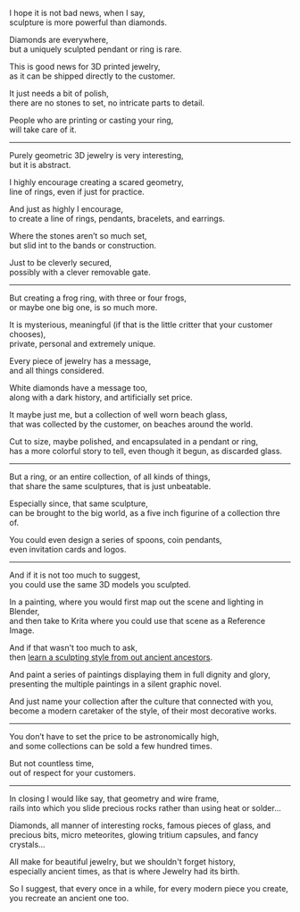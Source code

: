I hope it is not bad news, when I say,\
sculpture is more powerful than diamonds.

Diamonds are everywhere,\
but a uniquely sculpted pendant or ring is rare.

This is good news for 3D printed jewelry,\
as it can be shipped directly to the customer.

It just needs a bit of polish,\
there are no stones to set, no intricate parts to detail.

People who are printing or casting your ring,\
will take care of it.

---

Purely geometric 3D jewelry is very interesting,\
but it is abstract.

I highly encourage creating a scared geometry,\
line of rings, even if just for practice.

And just as highly I encourage,\
to create a line of rings, pendants, bracelets, and earrings.

Where the stones aren’t so much set,\
but slid int to the bands or construction.

Just to be cleverly secured,\
possibly with a clever removable gate.

---

But creating a frog ring, with three or four frogs,\
or maybe one big one, is so much more.

It is mysterious, meaningful (if that is the little critter that your customer chooses),\
private, personal and extremely unique.

Every piece of jewelry has a message,\
and all things considered.

White diamonds have a message too,\
along with a dark history, and artificially set price.

It maybe just me, but a collection of well worn beach glass,\
that was collected by the customer, on beaches around the world.

Cut to size, maybe polished, and encapsulated in a pendant or ring,\
has a more colorful story to tell, even though it begun, as discarded glass.

---

But a ring, or an entire collection, of all kinds of things,\
that share the same sculptures, that is just unbeatable.

Especially since, that same sculpture,\
can be brought to the big world, as a five inch figurine of a collection thre of.

You could even design a series of spoons, coin pendants,\
even invitation cards and logos.

---

And if it is not too much to suggest,\
you could use the same 3D models you sculpted.

In a painting, where you would first map out the scene and lighting in Blender,\
and then take to Krita where you could use that scene as a Reference Image.

And if that wasn't too much to ask,\
then [learn a sculpting style from out ancient ancestors](https://www.popular.pics/reddit/subreddits/posts?r=artefactporn\&sort=top\&t=all).

And paint a series of paintings displaying them in full dignity and glory,\
presenting the multiple paintings in a silent graphic novel.

And just name your collection after the culture that connected with you,\
become a modern caretaker of the style, of their most decorative works.

---

You don’t have to set the price to be astronomically high,\
and some collections can be sold a few hundred times.

But not countless time,\
out of respect for your customers.

---

In closing I would like say, that geometry and wire frame,\
rails into which you slide precious rocks rather than using heat or solder...

Diamonds, all manner of interesting rocks, famous pieces of glass, and precious bits, micro meteorites, glowing tritium capsules, and fancy crystals...

All make for beautiful jewelry, but we shouldn't forget history,\
especially ancient times, as that is where Jewelry had its birth.

So I suggest, that every once in a while, for every modern piece you create,\
you recreate an ancient one too.
